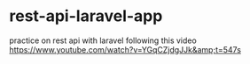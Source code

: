 # rest-api-laravel-app
practice on rest api with laravel following this video https://www.youtube.com/watch?v=YGqCZjdgJJk&amp;t=547s
